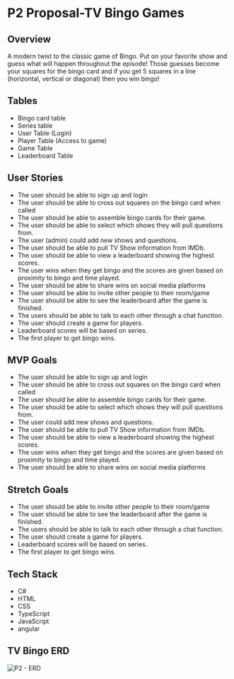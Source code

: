 # P2 Proposal-TV Bingo Games

## Overview

A modern twist to the classic game of Bingo. Put on your favorite show and guess what will happen throughout the episode! Those guesses become your squares for the bingo card and if you get 5 squares in a line (horizontal, vertical or diagonal) then you win bingo!

## Tables 
* Bingo card table
* Series table
* User Table (Login)
* Player Table (Access to game)
* Game Table
* Leaderboard Table

## User Stories
* The user should be able to sign up and login 
* The user should be able to cross out squares on the bingo card when called
* The user should be able to assemble bingo cards for their game.
* The user should be able to select which shows they will pull questions from.
* The user (admin) could add new shows and questions.
* The user should be able to pull TV Show information from IMDb. 
* The user should be able to view a leaderboard showing the highest scores.
* The user wins when they get bingo and the scores are given based on proximity to bingo and time played.
* The user should be able to share wins on social media platforms
* The user should be able to invite other people to their room/game
* The user should be able to see the leaderboard after the game is finished.
* The users should be able to talk to each other through a chat function.
* The user should create a game for players.
* Leaderboard scores will be based on series.
* The first player to get bingo wins.

## MVP Goals
* The user should be able to sign up and login 
* The user should be able to cross out squares on the bingo card when called
* The user should be able to assemble bingo cards for their game.
* The user should be able to select which shows they will pull questions from.
* The user could add new shows and questions.
* The user should be able to pull TV Show information from IMDb. 
* The user should be able to view a leaderboard showing the highest scores.
* The user wins when they get bingo and the scores are given based on proximity to bingo and time played.
* The user should be able to share wins on social media platforms

## Stretch Goals
* The user should be able to invite other people to their room/game
* The user should be able to see the leaderboard after the game is finished.
* The users should be able to talk to each other through a chat function.
* The user should create a game for players.
* Leaderboard scores will be based on series.
* The first player to get bingo wins.

## Tech Stack
* C#
* HTML
* CSS
* TypeScript
* JavaScript
* angular

## TV Bingo ERD
![P2 - ERD](https://user-images.githubusercontent.com/95651192/154108292-d85bde76-707b-4f50-9f2f-ef771e67bd53.jpeg)
